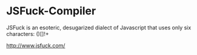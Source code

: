 # JSFuck-Compiler

JSFuck is an esoteric, desugarized dialect of Javascript that uses only six characters: ()[]!+

http://www.jsfuck.com/
